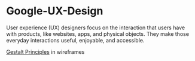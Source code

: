 # Google-UX-Design
User experience (UX) designers focus on the interaction that users have with products, like websites, apps, and physical objects. They make those everyday interactions useful, enjoyable, and accessible.


[Gestalt Principles](https://www.superside.com/blog/gestalt-principles-of-design) in wireframes


